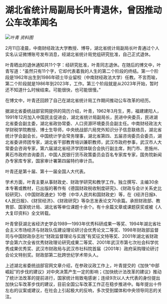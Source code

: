 # 湖北省统计局副局长叶青退休，曾因推动公车改革闻名

![](https://inews.gtimg.com/newsapp_bt/0/15662572134/1000)_叶青 资料图_

2月11日凌晨，中南财经政法大学教授、博导，湖北省统计局副局长叶青通过个人实名认证微博账号发布消息，经湖北省统计局党组研究批准，自己正式退休。

叶青晒出的退休通知共11个字：经研究批准，叶青同志退休。在随后的博文中，叶青写道：“虽然只有11个字，它却代表着我的人生的第二个阶段的终结。第一个阶段是1962年出生到1986年硕士毕业留校（中南财经政法大学）任教。不言而喻，第二个阶段就是1986年到2023年，工作。第三个阶段就是从2023年开始，暂时还不知道什么时候结束。可能很快，也可能很慢。”

在博文中，叶青还回顾了自己在湖北省统计局工作期间推动公车改革的经历。

据湖北省委统战部官网提供的简历介绍，叶青，1962年3月生，男，福建建阳人，1991年12月加入中国民主促进会，湖北省统计局副局长，民进中央委员，民进湖北省委会副主委，湖北省政协常委、人口资源环境委员会副主任。中南财经政法大学财税学院教授、博士生导师，中央统战部六局党外知识分子信息联络员，湖北省统计学会副会长，中国统计学会常务理事，湖北省第四、五届咨询委员会委员，湖北省委讲师团专家，湖北省干部教育培训兼职教师，武汉市政府参事，武汉市人大常委会咨询专家，第六届湖北省经济学团体联合会执行副主席，荆门市、恩施州、黄石市政府咨询委员，中国人民银行货币政策委员会百名专家库专家，国务院新闻办专家库专家，国家审计署第四届特约审计员。

叶青还是第十届、第十一届全国人大代表。

学术方面，叶青主要从事财政史、财政学研究和教学工作。独立撰写、主编30余本专著或教材，已出版的著作有《德国财政税收制度研究》、《财政与会计关系史比较研究》、《中国财政通史》10卷（中华人民共和国财政史）等，在《经济日报》、《人民日报》、《财贸经济》、《财政研究》等杂志发表论文70余篇。承担财政部、教育部、国家统计局、湖北省等单位课题十余个。有十余篇文章或课题获奖或被《人大复印资料》全文转载。

叶青曾获湖北省经济史学会1989—1993年优秀科研成果一等奖、1994年湖北省社会主义市场经济与财政队伍建设理论研讨会优秀论文二等奖、1998年财政部监督司与中国财政杂志社“财政监督理论与实践”有奖征文特等奖、2001年湖北省财政学会第六次全省优秀财政理论研究成果二等奖、2001年武汉市第七次社会科学优秀成果优秀奖、武汉市财政局与武汉市社科院首届（2001年）政府采购理论研讨会论文特别奖。财政部第二批跨世纪学术带头人。

上述湖北省委统战部官网文章介绍，在参政议政工作上，叶青提交的《加快“中部崛起”的步伐的建议》对中央决策产生一定的影响；《加快统计法改革的建议》推动了统计法改革的提前进行，国家统计局致电感谢；连续9次以人大代表的身份提出加快公车改革步伐的建议，目前全国公车改革工作正在稳步推进中。每年提出十件左右的议案或建议，在社会上引起极大的反响，多次受到媒体和中央领导同志的关注。

